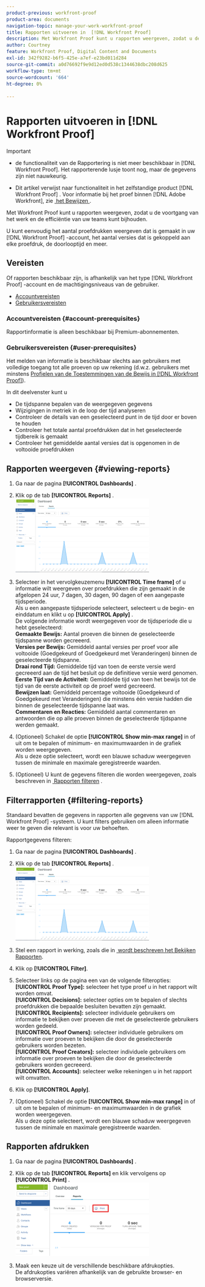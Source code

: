 ```yaml
---
product-previous: workfront-proof
product-area: documents
navigation-topic: manage-your-work-workfront-proof
title: Rapporten uitvoeren in  [!DNL Workfront Proof]
description: Met Workfront Proof kunt u rapporten weergeven, zodat u de voortgang van het werk en de efficiëntie van uw teams kunt bijhouden.
author: Courtney
feature: Workfront Proof, Digital Content and Documents
exl-id: 342f9282-b6f5-425e-a7ef-e23bd011d284
source-git-commit: a0d76692f9e9d12ed0d538c1344638dbc208d625
workflow-type: tm+mt
source-wordcount: '664'
ht-degree: 0%

---
```


# Rapporten uitvoeren in [!DNL Workfront Proof]


>[!IMPORTANT]
>
>* <span class="previe"> de functionaliteit van de Rapportering is niet meer beschikbaar in [!DNL Workfront Proof]. Het rapporterende lusje toont nog, maar de gegevens zijn niet nauwkeurig.</span>
> 
>* Dit artikel verwijst naar functionaliteit in het zelfstandige product [!DNL Workfront Proof] . Voor informatie bij het proef binnen [!DNL Adobe Workfront], zie [&#x200B; het Bewijzen &#x200B;](../../../review-and-approve-work/proofing/proofing.md).

Met Workfront Proof kunt u rapporten weergeven, zodat u de voortgang van het werk en de efficiëntie van uw teams kunt bijhouden.

U kunt eenvoudig het aantal proefdrukken weergeven dat is gemaakt in uw [!DNL Workfront Proof] -account, het aantal versies dat is gekoppeld aan elke proefdruk, de doorlooptijd en meer.

## Vereisten

Of rapporten beschikbaar zijn, is afhankelijk van het type [!DNL Workfront Proof] -account en de machtigingsniveaus van de gebruiker.

* [Accountvereisten](#account-prerequisites)
* [Gebruikersvereisten](#user-prerequisites)

### Accountvereisten {#account-prerequisites}

Rapportinformatie is alleen beschikbaar bij Premium-abonnementen.

### Gebruikersvereisten {#user-prerequisites}

Het melden van informatie is beschikbaar slechts aan gebruikers met volledige toegang tot alle proeven op uw rekening (d.w.z. gebruikers met minstens [&#x200B; Profielen van de Toestemmingen van de Bewijs in  [!DNL Workfront Proof]](../../../workfront-proof/wp-acct-admin/account-settings/proof-perm-profiles-in-wp.md)).

In dit deelvenster kunt u

* De tijdspanne bepalen van de weergegeven gegevens
* Wijzigingen in metriek in de loop der tijd analyseren
* Controleer de details van een geselecteerd punt in de tijd door er boven te houden
* Controleer het totale aantal proefdrukken dat in het geselecteerde tijdbereik is gemaakt
* Controleer het gemiddelde aantal versies dat is opgenomen in de voltooide proefdrukken

## Rapporten weergeven {#viewing-reports}

1. Ga naar de pagina **[!UICONTROL Dashboards]** .
1. Klik op de tab **[!UICONTROL Reports]** .\
   ![&#x200B; proof_reports.png &#x200B;](assets/proof-reports-350x193.png)

1. Selecteer in het vervolgkeuzemenu **[!UICONTROL Time frame]** of u informatie wilt weergeven over proefdrukken die zijn gemaakt in de afgelopen 24 uur, 7 dagen, 30 dagen, 90 dagen of een aangepaste tijdsperiode.\
   Als u een aangepaste tijdsperiode selecteert, selecteert u de begin- en einddatum en klikt u op **[!UICONTROL Apply]** .\
   De volgende informatie wordt weergegeven voor de tijdsperiode die u hebt geselecteerd:\
   **Gemaakte Bewijs:** Aantal proeven die binnen de geselecteerde tijdspanne worden gecreeerd.\
   **Versies per Bewijs:** Gemiddeld aantal versies per proef voor alle voltooide (Goedgekeurd of Goedgekeurd met Veranderingen) binnen de geselecteerde tijdspanne.\
   **Draai rond Tijd:** Gemiddelde tijd van toen de eerste versie werd gecreeerd aan de tijd het besluit op de definitieve versie werd genomen.\
   **Eerste Tijd van de Activiteit:** Gemiddelde tijd van toen het bewijs tot de tijd van de eerste activiteit op de proef werd gecreeerd.\
   **Bewijzen laat:** Gemiddeld percentage voltooide (Goedgekeurd of Goedgekeurd met Veranderingen) die minstens één versie hadden die binnen de geselecteerde tijdspanne laat was.\
   **Commentaren en Reacties:** Gemiddeld aantal commentaren en antwoorden die op alle proeven binnen de geselecteerde tijdspanne werden gemaakt.

1. (Optioneel) Schakel de optie **[!UICONTROL Show min-max range]** in of uit om te bepalen of minimum- en maximumwaarden in de grafiek worden weergegeven.\
   Als u deze optie selecteert, wordt een blauwe schaduw weergegeven tussen de minimale en maximale geregistreerde waarden.

1. (Optioneel) U kunt de gegevens filteren die worden weergegeven, zoals beschreven in [&#x200B; Rapporten filteren &#x200B;](#filtering-reports) .

## Filterrapporten {#filtering-reports}

Standaard bevatten de gegevens in rapporten alle gegevens van uw [!DNL Workfront Proof] -systeem. U kunt filters gebruiken om alleen informatie weer te geven die relevant is voor uw behoeften.

Rapportgegevens filteren:

1. Ga naar de pagina **[!UICONTROL Dashboards]** .
1. Klik op de tab **[!UICONTROL Reports]** .\
   ![&#x200B; proof_reports.png &#x200B;](assets/proof-reports-350x193.png)

1. Stel een rapport in werking, zoals die in [&#x200B; wordt beschreven het Bekijken Rapporten &#x200B;](#viewing-reports).
1. Klik op **[!UICONTROL Filter]**.

1. Selecteer links op de pagina een van de volgende filteropties:\
   **[!UICONTROL Proof Type]:** selecteer het type proef u in het rapport wilt worden omvat.\
   **[!UICONTROL Decisions]:** selecteer opties om te bepalen of slechts proefdrukken die bepaalde besluiten bevatten zijn gemaakt.\
   **[!UICONTROL Recipients]:** selecteer individuele gebruikers om informatie te bekijken over proeven die met de geselecteerde gebruikers worden gedeeld.\
   **[!UICONTROL Proof Owners]:** selecteer individuele gebruikers om informatie over proeven te bekijken die door de geselecteerde gebruikers worden bezeten.\
   **[!UICONTROL Proof Creators]:** selecteer individuele gebruikers om informatie over proeven te bekijken die door de geselecteerde gebruikers worden gecreeerd.\
   **[!UICONTROL Accounts]:** selecteer welke rekeningen u in het rapport wilt omvatten.

1. Klik op **[!UICONTROL Apply]**.
1. (Optioneel) Schakel de optie **[!UICONTROL Show min-max range]** in of uit om te bepalen of minimum- en maximumwaarden in de grafiek worden weergegeven.\
   Als u deze optie selecteert, wordt een blauwe schaduw weergegeven tussen de minimale en maximale geregistreerde waarden.

## Rapporten afdrukken

1. Ga naar de pagina **[!UICONTROL Dashboards]** .
1. Klik op de tab **[!UICONTROL Reports]** en klik vervolgens op **[!UICONTROL Print]** .\
   ![&#x200B; proof_reports_print.png &#x200B;](assets/proof-reports-print-350x191.png)

1. Maak een keuze uit de verschillende beschikbare afdrukopties.\
   De afdrukopties variëren afhankelijk van de gebruikte browser- en browserversie.
